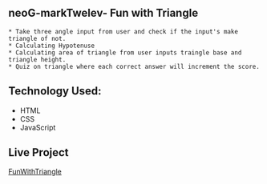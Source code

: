 ## neoG-markTwelev- Fun with Triangle
    * Take three angle input from user and check if the input's make triangle of not.
    * Calculating Hypotenuse
    * Calculating area of triangle from user inputs traingle base and triangle height.
    * Quiz on triangle where each correct answer will increment the score.

## Technology Used:
* HTML
* CSS
* JavaScript

## Live Project
[FunWithTriangle]()